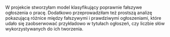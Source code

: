 W projekcie stworzyłam model klasyfikujący poprawnie fałszywe ogłoszenia o pracę. Dodatkowo przeprowadziłam też prostszą analizę
pokazującą różnice między fałszywymi i prawdziwymi ogłoszeniami, które udało się zaobserwować przykładowo w tytułach ogłoszeń, czy liczbie
słów wykorzystywanych do ich tworzenia. 
